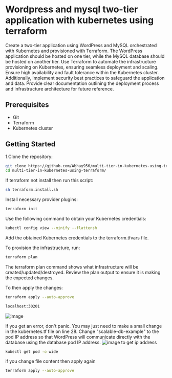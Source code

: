 
# Wordpress and mysql two-tier application with kubernetes using terraform


Create a two-tier application using WordPress and MySQL orchestrated with Kubernetes and provisioned with Terraform. The WordPress application should be hosted on one tier, while the MySQL database should be hosted on another tier. Use Terraform to automate the infrastructure provisioning on Kubernetes, ensuring seamless deployment and scaling. Ensure high availability and fault tolerance within the Kubernetes cluster. Additionally, implement security best practices to safeguard the application and data. Provide clear documentation outlining the deployment process and infrastructure architecture for future reference.

## Prerequisites

- Git
- Terraform
- Kubernetes cluster

## Getting Started

1.Clone the repository:
   ```bash
git clone https://github.com/Abhay956/multi-tier-in-kubernetes-using-terraform.git
cd multi-tier-in-kubernetes-using-terraform/
```
If terraform not install then run this script:
```bash
sh terraform.install.sh
```
Install necessary provider plugins:
```bash
terraform init
```
Use the following command to obtain your Kubernetes credentials:
```bash
kubectl config view --minify --flattensh 
```
 Add the obtained Kubernetes credentials to the terraform.tfvars file.

To provision the infrastructure, run: 
```bash
terraform plan
```
The terraform plan command shows what infrastructure will be created/updated/destroyed. Review the plan output to ensure it is making the expected changes.

To then apply the changes:
```bash
terraform apply --auto-approve
```
```bash
localhost:30201
```
![image](https://github.com/Abhay956/multi-tier-in-kubernetes-using-terraform/assets/132220412/63a52dc3-4bf9-49bc-8f48-d5bbc7837a34)

If you get an error, don't panic. You may just need to make a small change in the kubernetes.tf file on line 28. Change "scalable-db-example" to the pod IP address so that WordPress will communicate directly with the database using the database pod IP address.
![image](https://github.com/Abhay956/multi-tier-in-kubernetes-using-terraform/assets/132220412/2d807dc3-b734-4211-a4b5-aa70ea9ba6bd)
to get ip address
```bash
kubectl get pod -o wide 
```
if you change file content then apply again 
```bash
terraform apply --auto-approve
```
